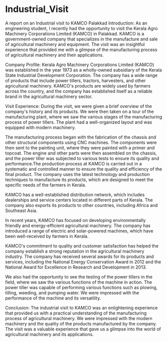 # Industrial_Visit
A report on an  Industrial visit to  KAMCO Palakkad
Introduction:
As an engineering student, I recently had the opportunity to visit the Kerala Agro Machinery Corporations Limited (KAMCO) in Palakkad. KAMCO is a government-owned company that specializes in the manufacture and sale of agricultural machinery and equipment. The visit was an insightful experience that provided me with a glimpse of the manufacturing process of agricultural machinery and their applications.

Company Profile:
Kerala Agro Machinery Corporations Limited (KAMCO) was established in the year 1973 as a wholly-owned subsidiary of the Kerala State Industrial Development Corporation. The company has a wide range of products that include power tillers, tractors, harvesters, and other agricultural machinery. KAMCO's products are widely used by farmers across the country, and the company has established itself as a reliable brand in the agricultural machinery sector.

Visit Experience:
During the visit, we were given a brief overview of the company's history and its products. We were then taken on a tour of the manufacturing plant, where we saw the various stages of the manufacturing process of power tillers. The plant had a well-organized layout and was equipped with modern machinery.


The manufacturing process began with the fabrication of the chassis and other structural components using CNC machines. The components were then sent to the painting unit, where they were painted with a primer and topcoat. The engine and other parts were then assembled on the chassis, and the power tiller was subjected to various tests to ensure its quality and performance.The production process at KAMCO is carried out in a systematic and controlled manner to ensure the quality and efficiency of the final product. The company uses the latest technology and production techniques to manufacture its products, which are designed to meet the specific needs of the farmers in Kerala.

KAMCO has a well-established distribution network, which includes dealerships and service centers located in different parts of Kerala. The company also exports its products to other countries, including Africa and Southeast Asia.

In recent years, KAMCO has focused on developing environmentally friendly and energy-efficient agricultural machinery. The company has introduced a range of electric and solar-powered machines, which have been well-received by farmers in Kerala.

KAMCO's commitment to quality and customer satisfaction has helped the company establish a strong reputation in the agricultural machinery industry. The company has received several awards for its products and services, including the National Energy Conservation Award in 2012 and the National Award for Excellence in Research and Development in 2013.


We also had the opportunity to see the testing of the power tillers in the field, where we saw the various functions of the machine in action. The power tiller was capable of performing various functions such as plowing, tilling, weeding, and pumping water. We were impressed with the performance of the machine and its versatility.

Conclusion:
The industrial visit to KAMCO was an enlightening experience that provided us with a practical understanding of the manufacturing process of agricultural machinery. We were impressed with the modern machinery and the quality of the products manufactured by the company. The visit was a valuable experience that gave us a glimpse into the world of agricultural machinery and its applications.





